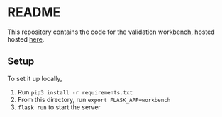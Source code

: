 # README 

This repository contains the code for the validation workbench, hosted hosted [here](https://validation-workbench.herokuapp.com/).

## Setup

To set it up locally,

1. Run `pip3 install -r requirements.txt`
2. From this directory, run `export FLASK_APP=workbench`
3. `flask run` to start the server


